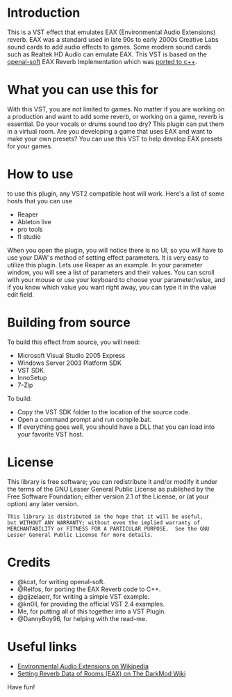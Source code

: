 # Introduction
This is a VST effect that emulates EAX (Environmental Audio Extensions) reverb. EAX was a standard used in late 90s to early 2000s Creative Labs sound cards to add audio effects to games. Some modern sound cards such as Realtek HD Audio can emulate EAX. This VST is based on the [openal-soft](https://github.com/kcat/openal-soft) EAX Reverb Implementation which was [ported to c++](https://github.com/Relfos/EAXReverb).

# What you can use this for
With this VST, you are not limited to games. No matter if you are working on a production and want to add some reverb, or working on a game, reverb is essential. Do your vocals or drums sound too dry? This plugin can put them in a virtual room. Are you developing a game that uses EAX and want to make your own presets? You can use this VST to help develop EAX presets for your games.

# How to use
to use this plugin, any VST2 compatible host will work. Here's a list of some hosts that you can use

* Reaper
* Ableton live
* pro tools
* fl studio

When you open the plugin, you will notice there is no UI, so you will have to use your DAW's method of setting effect parameters.
It is very easy to utilize this plugin. Lets use Reaper as an example.
In your parameter window, you will see a list of parameters and their values. You can scroll with your mouse or use your keyboard to choose your parameter/value, and if you know which value you want right away, you can type it in the value edit field.

# Building from source
To build this effect from source, you will need:

* Microsoft Visual Studio 2005 Express
* Windows Server 2003 Platform SDK
* VST SDK.
* InnoSetup
* 7-Zip

To build:

* Copy the VST SDK folder to the location of the source code.
* Open a command prompt and run compile.bat.
* If everything goes well, you should have a DLL that you can load into your favorite VST host.

# License
This library is free software; you can redistribute it and/or
    modify it under the terms of the GNU Lesser General Public
    License as published by the Free Software Foundation; either
    version 2.1 of the License, or (at your option) any later version.

    This library is distributed in the hope that it will be useful,
    but WITHOUT ANY WARRANTY; without even the implied warranty of
    MERCHANTABILITY or FITNESS FOR A PARTICULAR PURPOSE.  See the GNU
    Lesser General Public License for more details.

# Credits
* @kcat, for writing openal-soft.
* @Relfos, for porting the EAX Reverb code to C++.
* @gijzelaerr, for writing a simple VST example.
* @kn0ll, for providing the official VST 2.4 examples.
* Me, for putting all of this together into a VST Plugin.
* @DannyBoy96, for helping with the read-me.

# Useful links
* [Environmental Audio Extensions on Wikipedia](https://en.wikipedia.org/wiki/Environmental_Audio_Extensions)
* [Setting Reverb Data of Rooms (EAX) on The DarkMod Wiki](http://wiki.thedarkmod.com/index.php?title=Setting_Reverb_Data_of_Rooms_(EAX))

Have fun!
